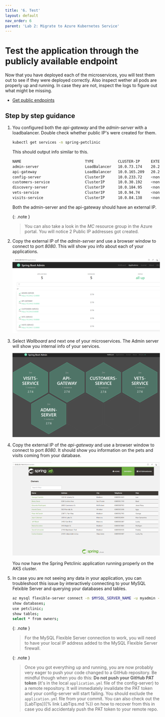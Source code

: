 ```yaml
---
title: '6. Test'
layout: default
nav_order: 6
parent: 'Lab 2: Migrate to Azure Kubernetes Service'
---
```


# Test the application through the publicly available endpoint

Now that you have deployed each of the microservices, you will test them out to see if they were deployed correctly. Also inspect wether all pods are properly up and running. In case they are not, inspect the logs to figure out what might be missing.

- [Get public endpoints](https://docs.microsoft.com/en-us/azure/aks/kubernetes-walkthrough#test-the-application)

## Step by step guidance

1. You configured both the _api-gateway_ and the _admin-server_ with a loadbalancer. Double check whether public IP's were created for them.

   ```bash
   kubectl get services -n spring-petclinic
   ```

   This should output info similar to this.

   ```bash
   NAME                             TYPE           CLUSTER-IP     EXTERNAL-IP     PORT(S)          AGE
   admin-server                     LoadBalancer   10.0.73.174    20.245.56.122   8080:32737/TCP   160m
   api-gateway                      LoadBalancer   10.0.165.209   20.245.56.35    8080:30278/TCP   157m
   config-server                    ClusterIP      10.0.233.72    <none>          8888/TCP         163m
   customers-service                ClusterIP      10.0.30.192    <none>          8080/TCP         171m
   discovery-server                 ClusterIP      10.0.184.95    <none>          8761/TCP         162m
   vets-service                     ClusterIP      10.0.94.74     <none>          8080/TCP         171m
   visits-service                   ClusterIP      10.0.84.138    <none>          8080/TCP         170m
   ```

   Both the admin-server and the api-gateway should have an external IP.

   {: .note }
   > You can also take a look in the _MC_ resource group in the Azure portal. You will notice 2 Public IP addresses got created.

1. Copy the external IP of the _admin-server_ and use a browser window to connect to port _8080_. This will show you info about each of your applications.

   ![adminserver_applications](../../images/adminserver_applications.png)

1. Select _Wallboard_ and next one of your microservices. The Admin server will show you internal info of your services.

   ![adminserver_wallboard](../../images/adminserver_wallboard.png)

1. Copy the external IP of the _api-gateway_ and use a browser window to connect to port _8080_. It should show you information on the pets and visits coming from your database.

   ![petclinic_app](../../images/petclinic_app.png)

   You now have the Spring Petclinic application running properly on the AKS cluster.

1. In case you are not seeing any data in your application, you can troubleshoot this issue by interactively connecting to your MySQL Felxible Server and querying your databases and tables.

   ```bash
   az mysql flexible-server connect -n $MYSQL_SERVER_NAME -u myadmin -p $MYSQL_ADMIN_PASSWORD --interactive
   show databases;
   use petclinic;
   show tables;
   select * from owners;
   ```

   {: .note }
   > For the MySQL Flexible Server connection to work, you will need to have your local IP address added to the MySQL Flexible Server firewall.

   {: .note }
   > Once you got everything up and running, you are now probably very eager to push your code changed to a GitHub repository. Be mindful though when you do this: **Do not push your GitHub PAT token** (it's in the local `application.yml` file of the config-server) to a remote repository. It will immediately invalidate the PAT token and your config-server will start failing. You should exclude the `application.yml` file from your commit. You can also check out the [LabTips]({% link LabTips.md %}) on how to recover from this in case you did accidentaly push the PAT token to your remote repo.
